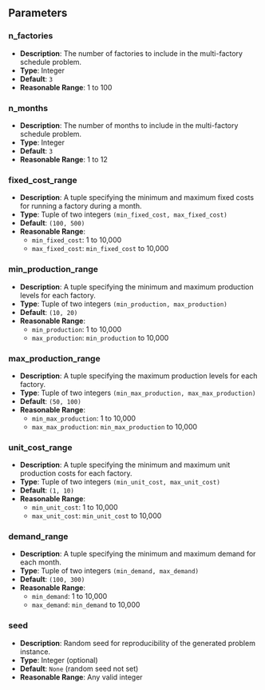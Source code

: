 ## Parameters

### n_factories

- **Description**: The number of factories to include in the multi-factory schedule problem.
- **Type**: Integer
- **Default**: `3`
- **Reasonable Range**: 1 to 100

### n_months

- **Description**: The number of months to include in the multi-factory schedule problem.
- **Type**: Integer
- **Default**: `3`
- **Reasonable Range**: 1 to 12

### fixed_cost_range

- **Description**: A tuple specifying the minimum and maximum fixed costs for running a factory during a month.
- **Type**: Tuple of two integers `(min_fixed_cost, max_fixed_cost)`
- **Default**: `(100, 500)`
- **Reasonable Range**:
  - `min_fixed_cost`: 1 to 10,000
  - `max_fixed_cost`: `min_fixed_cost` to 10,000

### min_production_range

- **Description**: A tuple specifying the minimum and maximum production levels for each factory.
- **Type**: Tuple of two integers `(min_production, max_production)`
- **Default**: `(10, 20)`
- **Reasonable Range**:
  - `min_production`: 1 to 10,000
  - `max_production`: `min_production` to 10,000

### max_production_range

- **Description**: A tuple specifying the maximum production levels for each factory.
- **Type**: Tuple of two integers `(min_max_production, max_max_production)`
- **Default**: `(50, 100)`
- **Reasonable Range**:
  - `min_max_production`: 1 to 10,000
  - `max_max_production`: `min_max_production` to 10,000

### unit_cost_range

- **Description**: A tuple specifying the minimum and maximum unit production costs for each factory.
- **Type**: Tuple of two integers `(min_unit_cost, max_unit_cost)`
- **Default**: `(1, 10)`
- **Reasonable Range**:
  - `min_unit_cost`: 1 to 10,000
  - `max_unit_cost`: `min_unit_cost` to 10,000

### demand_range

- **Description**: A tuple specifying the minimum and maximum demand for each month.
- **Type**: Tuple of two integers `(min_demand, max_demand)`
- **Default**: `(100, 300)`
- **Reasonable Range**:
  - `min_demand`: 1 to 10,000
  - `max_demand`: `min_demand` to 10,000

### seed

- **Description**: Random seed for reproducibility of the generated problem instance.
- **Type**: Integer (optional)
- **Default**: `None` (random seed not set)
- **Reasonable Range**: Any valid integer